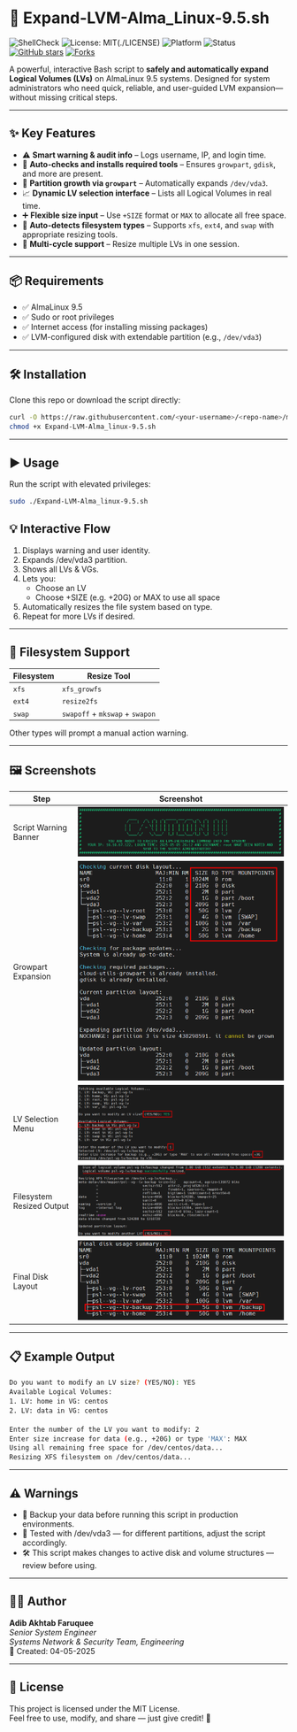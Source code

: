 # 🚀 Expand-LVM-Alma_Linux-9.5.sh

![ShellCheck](https://img.shields.io/badge/ShellCheck-Passed-brightgreen?logo=gnu-bash&style=flat-square)
![License: MIT](https://img.shields.io/badge/License-MIT-yellow.svg?style=flat-square)(./LICENSE)
![Platform](https://img.shields.io/badge/Platform-AlmaLinux%209.5-blue?style=flat-square)
![Status](https://img.shields.io/badge/Status-Production%20Ready-success?style=flat-square)
[![GitHub stars](https://img.shields.io/github/stars/adibakhtab007/shell_script.svg?style=social)](https://github.com/adibakhtab007/shell_script/stargazers)
[![Forks](https://img.shields.io/github/forks/adibakhtab007/shell_script.svg?style=social)](https://github.com/adibakhtab007/shell_script/network)

A powerful, interactive Bash script to **safely and automatically expand Logical Volumes (LVs)** on AlmaLinux 9.5 systems. Designed for system administrators who need quick, reliable, and user-guided LVM expansion—without missing critical steps.

---

## ✨ Key Features

- ⚠️ **Smart warning & audit info** – Logs username, IP, and login time.
- 🧰 **Auto-checks and installs required tools** – Ensures `growpart`, `gdisk`, and more are present.
- 💾 **Partition growth via `growpart`** – Automatically expands `/dev/vda3`.
- 📈 **Dynamic LV selection interface** – Lists all Logical Volumes in real time.
- ➕ **Flexible size input** – Use `+SIZE` format or `MAX` to allocate all free space.
- 🧠 **Auto-detects filesystem types** – Supports `xfs`, `ext4`, and `swap` with appropriate resizing tools.
- 🔄 **Multi-cycle support** – Resize multiple LVs in one session.

---

## 📦 Requirements

- ✅ AlmaLinux 9.5
- ✅ Sudo or root privileges
- ✅ Internet access (for installing missing packages)
- ✅ LVM-configured disk with extendable partition (e.g., `/dev/vda3`)

---

## 🛠️ Installation

Clone this repo or download the script directly:

```bash
curl -O https://raw.githubusercontent.com/<your-username>/<repo-name>/main/Expand-LVM-Alma_linux-9.5.sh
chmod +x Expand-LVM-Alma_linux-9.5.sh
```

---

## ▶️ Usage
Run the script with elevated privileges:

```bash
sudo ./Expand-LVM-Alma_linux-9.5.sh
```

## 💡 Interactive Flow
 1. Displays warning and user identity.
 2. Expands /dev/vda3 partition.
 3. Shows all LVs & VGs.
 4. Lets you:
     - Choose an LV
     - Choose +SIZE (e.g. +20G) or MAX to use all space
 5. Automatically resizes the file system based on type.
 6. Repeat for more LVs if desired.

---

## 🧪 Filesystem Support
| Filesystem | Resize Tool                     |
| ---------- | ------------------------------- |
| `xfs`      | `xfs_growfs`                    |
| `ext4`     | `resize2fs`                     |
| `swap`     | `swapoff` + `mkswap` + `swapon` |

Other types will prompt a manual action warning.

---

## 🖼️ Screenshots

| Step                       | Screenshot                                   |
|----------------------------|----------------------------------------------|
| Script Warning Banner      | ![](./assets/screenshot-warning.png)         |
| Growpart Expansion         | ![](./assets/screenshot-growpart.png)        |
| LV Selection Menu          | ![](./assets/screenshot-lv-select.png)       |
| Filesystem Resized Output  | ![](./assets/screenshot-resize-success.png)  |
| Final Disk Layout          | ![](./assets/screenshot-final-lsblk.png)     |

---

## 📋 Example Output

```bash
Do you want to modify an LV size? (YES/NO): YES
Available Logical Volumes:
1. LV: home in VG: centos
2. LV: data in VG: centos

Enter the number of the LV you want to modify: 2
Enter size increase for data (e.g., +20G) or type 'MAX': MAX
Using all remaining free space for /dev/centos/data...
Resizing XFS filesystem on /dev/centos/data...
```

---

## ⚠️ Warnings

- 💾 Backup your data before running this script in production environments.
- 🧪 Tested with /dev/vda3 — for different partitions, adjust the script accordingly.
- 🛠️ This script makes changes to active disk and volume structures — review before using.

---

## 🧑‍💻 Author

**Adib Akhtab Faruquee**  
_Senior System Engineer_  
_Systems Network & Security Team, Engineering_  
📅 Created: 04-05-2025

---

## 📄 License

This project is licensed under the MIT License.  
Feel free to use, modify, and share — just give credit! 🙌